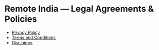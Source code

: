 # Remote India — Legal Agreements & Policies

- [Privacy Policy](/Privacy%20Policy.md)
- [Terms and Conditions](/Terms%20and%20Conditions.md)
- [Disclaimer](/Disclaimer.md)